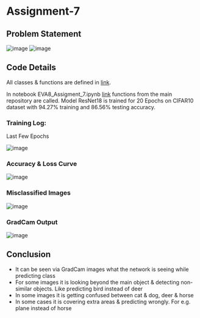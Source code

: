 # Assignment-7

## Problem Statement

![image](https://user-images.githubusercontent.com/120099863/217985996-93407e73-209e-455c-89bf-111b113e6880.png)
![image](https://user-images.githubusercontent.com/120099863/217986065-4a8acd18-707b-44c2-9746-494199523db2.png)

## Code Details

All classes & functions are defined in [link](https://github.com/MPGarg/common_repo). 

In notebook EVA8_Assigment_7.ipynb [link](EVA8_Assigment_7.ipynb) functions from the main repository are called. Model ResNet18 is trained for 20 Epochs on CIFAR10 dataset with 94.27% training and 86.56% testing accuracy.

### Training Log:

Last Few Epochs

![image](https://user-images.githubusercontent.com/120099863/217988018-1ba94527-4a42-42d3-a8a5-3696dd59a2e7.png)

### Accuracy & Loss Curve

![image](https://user-images.githubusercontent.com/120099863/217988229-25b02352-fa6c-49ff-b9af-ec8164fb2c6d.png)

### Misclassified Images

![image](https://user-images.githubusercontent.com/120099863/217988355-fe8aeb54-8f19-46a8-85b6-6e2c5bedcbad.png)

### GradCam Output

![image](https://user-images.githubusercontent.com/120099863/217988491-60008c63-7fc4-421e-ab8b-25f854fc375b.png)

## Conclusion

* It can be seen via GradCam images what the network is seeing while predicting class
* For some images it is looking beyond the main object & detecting non-similar objects. Like predicting bird instead of deer
* In some images it is getting confused between cat & dog, deer & horse
* In some cases it is covering extra areas & predicting wrongly. For e.g. plane instead of horse

